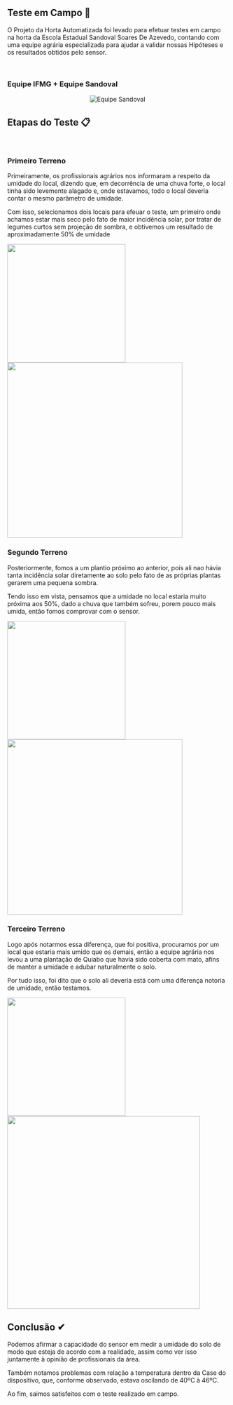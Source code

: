 ## Teste em Campo 🌾

O Projeto da Horta Automatizada foi levado para efetuar testes em campo na horta da Escola Estadual Sandoval Soares De Azevedo, contando com uma equipe agrária especializada para ajudar a validar nossas Hipóteses e os resultados obtidos pelo sensor.

<br>

### Equipe IFMG + Equipe Sandoval
<div align="center">
  <img alt="Equipe Sandoval" src="https://lh3.googleusercontent.com/fife/AAbDypAhmxk5RkNFT2fK5NCX7sA-g17W6yXT842avIEd9Is9SfrEBo9cMwVSdX2X6qU_pJY4QD6rCpzyKpMRPwr-Kf0pstWUGQpFdwujZ9HUGsLEX1HB5T3IxwzSVVelCeuJBb-_N206ou0OFoAFvgJ2H-YFbKi3AyDTLL1CpH8hXPP7ZTWNAigwMBlZirZGbgZFerFPZ1m6Nmm7zQ8nocIN2vbTdN5OZsu7oc64jTIRjtDhQl0cccAyjRVzAVpe3BATULcg22kyrjiBhIXFFcFiFXrAP8RKHLnosU8WKkl8EcasjKsgDzuBmQxpI-bapCKmxtrOjslWUY-uesuV3AToOQGa2_05hr2P-tDy8iVxyOGDVqN7v34bFFBMTzW7NI5N9vFHS96AroNvmqxEGsoG1zwNua_fG7tWDOkrKHAkwHtL-ltccTYOi8dKZf0F7XLU6QysYrSLerxpdiHUrCHzNF0qTEz7unFmNXxYCvU5mSWoVspgRroQN4CSjiI33FkY7lZ2IJcSbmfBxDInCn5HFAQwJCBkgVwyTI-YOvHyrpQ71PZzv8ZECOPryF3CDhedLbQpULn3DilzswtSAbn7gFGSNHJIjFBgzGu4NVCxVA5M1O5-n3m_qXes0qMLzqkz_-LNA-emWd5X9unif5-lGGhX6z2r0RokEIYEoqp0D6BNNrSnaFGd2DXusmx_FulDTxYNr9-lP2HA2kNx932DBix5Q1bhXBYwkFnAC9Y4tiCSv7lxKZCjP6e1-jta-zK5KDsXpLl3sgV3_jh1GeggBCNiZ_1baVqQo-1cfNv8idNjlxRSnFhMS5vgFmxe6NR8ZCvPCdw_vg1Z7LiqMzhUen2pDSLnqd5jq83KWCCsvqRmSVE5cYt20g5WfSfF1GE79ntpZHX23Z-IDC3c-FaBS6uRou351yba4Ro19fCz6DU5Q1_IKDFK2BMJhbCVy7ij3MkvXukQbnnWAdkZ0xy4Tgc0ydTkJ5bDBs8rb_YQgv0ZAe0PQlQlXuOZSUy7Qc766m3jjqi0pfuIzseZcAZmicQqAMoV20eAyB9sF-Uwsa7FO-AyhALWv3JN1fSHqDqVCUEcSnXkgHvzhaI8XL3e7ng8a4v1jZ_Xx0g0d4yM_WWjZDvOyxLj-1W25IE_7ovEpmXkir7Psj4kcKf_fmM6c95dIhLpYdzzxAPUJbmrlQMZVhjresPovZFfS7NQesLXyJpEYlkwwEmRKGy8ywFf7hVygSGslpo_2D26kwN0E5Hg1fukYMmlDroex2UplikBf1ru90EQxihPsdgFpRyN7sGHBczUZBTKaf9s_1ftTnMSn_TzTgMiLn_IqsASA54R1juD3_T4hbtBVZblTGgXzaztPlhkao-2SQINL693tV9vhweng4_WEiWxLEL4CevLIb9bMr0z-mQhSHruVY5ci44aR45VJ9A6r_hWoDafkIWRP-MeuYg7qntxauAzToZpTraSTpbAkcca8QmuqfYygvEGAwnUZBebyhwHjc1gZsx4fvoYcKOG1P3XUMNwk4nGlFkNRzSf6jI1V4O1IVjnRykZMjkVMsFBvT2w9XHvXebms-eYo9IRudWEtKaEDaBgIg=w1920-h969" />
</div>

##

## Etapas do Teste 📋

<br>

### Primeiro Terreno
Primeiramente, os profissionais agrários nos informaram a respeito da umidade do local, dizendo que, em decorrência de uma chuva forte, o local tinha sido levemente alagado e, onde estavamos, todo o local deveria contar o mesmo parâmetro de umidade.

Com isso, selecionamos dois locais para efeuar o teste, um primeiro onde achamos estar mais seco pelo fato de maior incidência solar, por tratar de legumes curtos sem projeção de sombra, e obtivemos um resultado de aproximadamente 50% de umidade



<div style="display: inline-block">
  <img height= "270" src="https://lh3.googleusercontent.com/fife/AAbDypDLJhSsMTRCKJYtCGWyHyTIIWmqzWLS6_Hpj8Y2kzY3n51c34KEERuogLRvSJNAJViS6cLn-ugk97w38y9v3sj52-sZyDIHxeqxW6Dm0nYueVpQGHm1EMMa7jQABbRU2I-tCciscna13mqTAS0T37bP4zF30yUVphTasY6KO26BtM07iRBm4Pu4VfvrHq2xJMDLTIttUzcmK1fc8kx72dhzpiNyt5JYvpZk2heDtEZWGZtMXKRcf5XyQxNxHUxr2bVj3heI2PKFs5xup9tXJSfh99CzbplOWBKrHTNziZ47vSF2YuarwxCogBATAV6l2ovSio1N_uPDVPmsqlZvtfeVwoDcnXSrvl3zBem-xTtJiZfzu6Z638T5_NFqH7Ad1NM3qAsBpd97ex8ZvlfC8nLeQxEbkdMnexdfeo0wfT3QTsLHbuV7MZrK6lDfOlMz0WUoX1h0IqT9AAaL22gJXkVdI2bmH64Gq4BlW-OrzAgTx89EsMBFsZAtkrnikudPiTUJlx5RMJZrDbwjp3Bv6_j9u9Y7sbLFMhggMCnXOCPuR4hZbD7Wqjs0KyNkQjasVFmP3gQa1Do_EiId3ggInVRCDZCbbPR_SgP3-h7jd1EsSLHv6X6QrzChcX2N0E-pQGgZ_yZkskZ6vm1F090v6OGERY0CxsQwRmHAJli_CwK9ZlW7UC9y6PFACbuG71jaQ0p2_0QXNtJ75TKIoXrBvbvEmsw7S9jZGIKc78H3Nxuq9TmdFzDHLS218NkNtnZJ0dYYvyTxGrWaCt1h5Xbdbkh0bycIAT9kz1Z5D8UrobJ-_DhD2avI7ItGP2SgSFmJD3FzWBv1wCKM4hGFRutjPRnm3xYff5Ve6I0lofeA0bbG2h88Y1i1gbPMGyPBuPneVPIfI2Kwz2DHzjk7OYJtH2sTE0j2VM1H-LwhkUNtF4YUQNzFjPIvLMGdrsaaolDiROVcQ0SHvaNs4k3VTe3GUSryBJ6Z5rylUBuE-GLRe8hXQNsyL2f3sUssBH0cQFwUkoxm_i8mGRFb_4zQDlOyjSybiyA9fsAxqNh6Byr2_dcyCkWpEHZhufg5f3cJ6OesVA0BbRPNJiBNHWOG84a_t4uES7qaB1PmsgMx1V0lANOBan3Zk8P_m28uRZktPReyKmnbg2tpKJ_WYCRBMtxacVv28PtC4FJIMGLLCXAW71oXCScXxwrohW8OeRWvyiND5q0D2AsYZsKiRHirSfjb7Vle50UWXlXz07FnQ5ZC9xOu_o-v7b7m4Lxs05YLIUuciwYfq5aVzHCgxfdMkfEjp6J3e8oCB-Co36QHcJ2z_mE8fG3n4Y8IkJF10i8u0g6BV9xdLcnMqkxUidQl6BYL5JQnhdkokJUjvapyjZkl6GNT0Z0smcaGO1QUzT12znEDn1RPnNq2UVZ1wle6q2Vrb9yotjb5OS_KJBKPkcqF5nm610Nkhfca7lM8rBHYLyAZkhmNuppY3g-CW4snXQqSfYcBneMZivKlSSVVF3An5sBmhBxEy5_UjndajgB294Pf56PvN018RndN16_YbSqW1RAM1FFFGCHnyz8G_fcwzPau_NlUhu-1w_RUf7tgMCfWrA=w1920-h969"/>
  <img height= "400" src="https://lh3.googleusercontent.com/fife/AAbDypDQ8n5Fhn_YRgLSo2sqaNnNI7CU18j0N5QJTdr6aj9P5Duz24GyrQjyHsKi7q47LPAiQ9EkjNeufZ3i3UsyMGj11ToIZtLSubA0pdAGN3bTm7t82HKu9sLUpaEDFFNoyd754sB0k2MaRJ9rYSpT-Hi9QDoxlIN0vae1HiCudRc5f68BbQdwp1qEOHzFhOnUtET7yEC3-CQSI2qgyoFDkMTd33lyrtYgmgN-jC5nkHXZ87xIo8h_z7lfJfwFxlwJ3opRfiOyLExEQgOkNh5Ig6C8E0QEBkAuDWWc8xR9qVXJIu9p8sYAE0LuhGXwzEeyIGLEhy-UwnGvwmqcIaO-bnoW36hC8tIHaVlvl5xhiTKq1_fw3gpnJUDMrHryROg5MSbAL7SZ_UOBsFTOoV7RdzeyaS5LqguhXFLjItx83FB2WGRqViVA8VJqrH4qhuaDzjWD0pSPtobRzyYdi8v6FCO1sbh-Sju3SnlRcccgKWYZvj5mue4zZ8XZzEcxK_WwkVQLUONQjyDf7jbiYAko9nrYXn4BRqtFaZy7Lw5CpMGHyOKwqGNNlNkrsocObxpnbPznqdvbHIBWwToBAeiZP_c3SfGD6KzL1T5kNJfW9uOUip6VBSNpn3zF_9Toy1iHqU18hTJfbO4jc1mDdfEuiCoZcte8VeJP2vx9poKswDgu_C75Q0Ja4F9XV_MjoPaKyfePlhu5hrIu2e41MjCZdaAWvu_RoOz6i1IFImmsWPA6MLn17o_FpyVJB68pMqcr6SW4-JIbg7DD6Xw6AG2LV0DvWITvrpB-JeBvqFoLzP-p-auJpSt3IaFHKJkCrO2MVfLKkfiGVIJKaRQbHJ4JSE1CUvJ3fWtnHEvMjK-qg20eiTv3ZM8TNnAAORaUHQIte8sMIY6uxQ6lUAMyo15OcTyVsVYMHBb4liyC-UpRhpR05cPFWA0iWdOU7WOd-iz82Djent1QPPZY4S0LoR8ypgWWxJDI1NwPiLlhJTmdaSkXR167JtskRK7ZNpbfbYtdgpYoeIIM_fb7UjQU64dJCbaItpgzoawF3FnIA32JZxX-dcJRO645Uijkjv_J9C9FEbwFKKIBeJTWmu66UEOs4lQgDQ4Biw499wxuVdsmTKFnjcs9Hz0FLNE_gi-3EwM2AqDUCp9Eai9WYTw3E6u2gwORmH0opdQ2Aws8XY1duyFDsKKJl86OSCss78VrbiZ53jBbSAAbxXsPiIPrHhS5hgk1EKWCLjCyt3EReXqqoJ7uHBwZoNrs10l1D7dnQnqopPB-_zHzk5SBx0K7WwJ83YS2XGcd13Pq_qJYPJkq-EDscCG2pGbnV-zRAsmAhY23-TyGkHVxURtE6oTVZQRPF7iP_2_3nQgU05Ae1m2jR446ygRnshs0aMd7H0Yiu3-bkbpzscPaweTI2pAE2AxiwDjeeorJYSrmHNZaMmAW21-7HQHsyYkgHahbHrI-kBhoicUE0QpYK29uX2ulT2MkBsUEtwHtepdCRi5XVyKric_UqJZiKu3WPFx98ShiX53h0D5XslO0mS6eOo0sPR0kTd8toK6J28pRwvH1jUwysX9wtsXAQHar7Ih433Gge2mpMQ=w1395-h745"/>
</div>

<br>

### Segundo Terreno
Posteriormente, fomos a um plantio próximo ao anterior, pois ali nao hávia tanta incidência solar diretamente ao solo pelo fato de as próprias plantas gerarem uma pequena sombra.

Tendo isso em vista, pensamos que a umidade no local estaria muito próxima aos 50%, dado a chuva que também sofreu, porem pouco mais umida, então fomos comprovar com o sensor.


<div style="display: inline-block">
 <img height= "270" src="https://lh3.googleusercontent.com/fife/AAbDypCMcxg5RwV6MW-EOn2rhGQ9jI72g1fagqbUUVAm_QD5QZCjeO08DBOrY6XrbLcB60g811OALiZXhYhThEXjUxGxM7CMjeZuI00X8HoMktpoGg9zh99zus5B8qf6FAc4c9BjxXwyk8gqL8fO3LCQDqaI6aE3l5TRYwZ6j3neTS0llfmYx0oRVKggx_IekX7xTjlrvAvGCdb0h3yRIrPMKCNkF660oNlQS7uIAhzWp6yWFl-7G5WkRmSaBdxPN-GBf23EKC6DvCtsZoDsF-NNcalYCxqFqsw2jUCXYClreu4W53w3wkWXUe63WUnox0GvYP_PmG9tDMYlEYoKip614gTkjYqS6xgA-ACO8YJHppi7qzn4XdgntuDs2avvbouhjMktrcSV_p6wEI_q0_AXJLQnCo_X0AC8ZHhbvPhIQvpsBMmnvnJeUleZrGnIoRymw5blDbSXVK0tw_N0Iwpmr-tZDuULjJSSW594qiGJmtqn9jArptqk6Z1T6ITGTmaffNRcfq1LXb2S7wSAH3WRVH7zHJgeZu046w5TQ6fpCNdEUIqhRjCHmkuqD54-y_Y2tjc20J0xUGPh17G0hS4QcLjIlGG2RnqUEP0Q_qdYU1hT_2eGNconDTifXfF8ROSY48t631tzCs7MLe5iPnUq9W6NCrJm0wsZo268MHMg-tmEE7qFFox3yXoiqzzM0Jybs2g8ZbZ7XayI5RcQN4bmI0Jd4Q6G0kwYT3WRpD3xhHR4dvNVlmIjQkpokCuPxV0-IYs-fVNErVR3m99AvG2XE2tkQnsMle8K2SRuokv8xD2aKdlVL48SQR3gIrmkKGXMjlvk9dy9iy-du_fgCGQ564AdzEXiWOBbZjmwzHsQRbJPw7kmFqpIJy0Ij-xaSgRit8yvfSWnR1Gt2AX8eJ1guYtsLPHVaZs_4OLQ7dHGXsSDbI9HOEitLsF1pdvXOcx0d27zC8FSoBhj5D7bWR5D2d7TD2tV6H9O9XTPYWYl9rDair96SxTiCfbjllXDfEF4efH7pkTr-YKOrdnKMEVDrpR3EPiDTApVsE8y5fSCyl9jOZe2zpm1q4l_0EYi-G_9-R_y7jjzmENR3pWi9VVa55EwW5HuTgwoAsUPoy-cea1bN9GxhoroAkXJFGoDu6QafcAqdLNan8HgnGIyBSKa7SpLrPGPga-Qp8cmTbRCx3cn4FCjvVlg_5wgSF_uVT7DoiUMOMGtIVhvliVmB2QHxzh5tx_ASTgPSq2ALLAWR-r8VQ2F2cxntQ-QJq7Th9YdSsxAhhUNpwbvBHXlPFO5O_KtC4_iVs8NxMObYGeQtlq3POEbsxbYSqm96Vbr5UA7N28Vf1FK_U87mk9zA0SSkz3quz_jJDJ_IaV8ruiaZykGHphvnlzls9q955o60ZQ9-mzIy1_WUegziZDlFoiPHDg5cnT4XAG0SlHH-Lo5AAMVCB6eqK9M-SOwgjsfuGry0RYPFwVy15UWmQoy_VOrQ-_ghvmMHkFbxyks0ULBGuqlLx_XURU2UeBN-idueVDsJq6CSV-DX7sh2nMkYJYAG-3ffEw6MJDRnwwDR8WejMxGoogh4-zh9mt0p4O7sXDhaw=w1920-h936"/>
 <img height= "400" src="https://lh3.googleusercontent.com/fife/AAbDypCmlmO-4MfMA_vwTjcioCaj6EQbHjBuOYyYJZnQr6mRA3sBdJfx0wwWL92v_UD07FosFqz3ig1df3xF3Rnga_kXOF-wCmEJHGPMKAzpyb-9a5yd-o-0uby8KR3JbR77x-ZrZmz5LHNNdz3NNWjYll28wuZ3Jcy0GB8CetsCvL5yz7TRZdOOx1Zr3N_OGrbplKgD-WtQY8T8U4uS7pMskzR_j6RsJEzAlNFn06ITb77k4jnImlX5vuK20oJtjIrrmnEa9MMZivyD_G5kORPpu5IiNrY_nlAfb0RKTIO7l0DrwmfmKXMKoMdX_nsqV5mPrgEil9wQbrvb-MZVUFa_DQ3RddIqmN1AMJkLROMeE7HPfVvr-g3Q1INcBQXNwOMNlXi9P64ImHqQBz8PMhea_q9_lw6vXtxxYpmYICnOS3t2fTmofkHLkgKwBiuhR4gT7-_rN_ULm1L5qGcw3hNXpuz-MUz8eWORTmzYj61s9-Wiz3_tUntUm445tqoNgUN-VstXE6ifCGIultViv9uCF65fi_3HUReXIaHWccxssioQDGakKaFc3fiLPiNgOgF4bzrGiZH79ZWc9MOfG-SZ8km2GQ6ntI3Bu3jgXUXLw3_U6o8tYYsZqksouLHiTYjcvUZdyTGqgeBbzasvHFWNEl6i0Nkry_7CFgPiLVZMIPv5cCCfok7QdBEyijWc9Gr7IHIDZyfLEZx-HiHpbFBpEI3XELnC0JiUI0V1hL7-tw_AqBc_yzeV4HuAC3NWkzFCL26HjY3wMmiOIrobgKmYyWnYHkszZNtpxJXkFVdJY96GLw55HKGaIggQjUETBunxNhbT40KNuFdmCAJYn0kjzLEpyjLUCJurGUcA_6Tb7KW_IQ1NTeQXMNrZEgUDuofc-Lle-MPyVeJmwJeliaKk9EiJs5NhoSo7pnOUIcmbP_bJgIclE6YD-1EfOW6PtKKLaYU9oZEx2vCQlvdRqbUhHRD7z2CbTNi8z9P-VuzLsK44aSoHNSsgRdSpMBidsGgUg6eij6uojCbrK8cuIMpmuHmfaXYK-o4hXTn4dXWhnpoKWyyTY8dve1dPS1r8DSksswnVVMNiZGqqmNy7KoiWF8Gv2PBF1MHHJ3Gsy6jr7f0xgRDJCzFiY28llgrfkqxLKcth5bK8w2t6BypJT0uiO3Vcyc3EAIMHw3dqg_iqeyHOEj8iyGG07X0NYRK3FXFX0dnL2BRaHbNsSZcomJwieot3p4-sciMlZrfyD0H1KEMb4JVUBZuxHVgFwIBqW9uWfAfrH9f7yotr7h7prE1jWTBKjQ2GXG3rP_2ExZSC6SD_sxYzhb-1elq_mP04sole8J5RNAiCwfLEXBrpbq1P3Ju5AwbGznRooRmeQmufCfk6u1qO-JW35MNOMTBmbZcD1YQo9S1O8c0McCImyfyy2WIXG3d-kfYVnzKXx7yOx0QaEkXzzPvGjVwfPqiGIMEgY5qohJl_s7GArte4uL5uVfEyC2xx6_rCtjWTap0My1UmtiAn6B0o9kirNZkc9m4OZjrB2vV4xMa3Mh-_aCjyEA0F65boWJyHG-z_bjAumBWRaILCqGfWju8-CxHx_Jhr8Q=w1920-h969"/>
</div>

<br>

### Terceiro Terreno

Logo após notarmos essa diferença, que foi positiva, procuramos por um local que estaria mais umido que os demais, então a equipe agrária nos levou a uma plantação de Quiabo que havia sido coberta com mato, afins de manter a umidade e adubar naturalmente o solo.

Por tudo isso, foi dito que o solo ali deveria está com uma diferença notoria de umidade, então testamos.

<div style="display: inline-block">
  <img height= "270" src="https://lh3.googleusercontent.com/fife/AAbDypDcIe_Omu01F6MfEaxeUJv4P9sHTIRzRUJKaS3LW2-m7dAa_8WMOjOVITUF3v7XDg3izUpPnFhBBBNkALqNLHtyH1_1-tawYCo9cFrRw63EsLMrotbbo5KgmtijRaGly4mYfjIdlZE5gsy7_o0R4ohtxJhEdj-mDqQt8U2Ir5ABVNXQICiiJqY7Nn5D4_aiCRQkXQepjbqa8NVId1SQyNP7pYfrm3eu48bWQE8VvUt-PjvT2GNFNVXOZt_-b0960NVQV3IojxElZOlDSQTKYxtzFQ8wqnMrYxNwCEc0AQ3co-p_9Uz6kAT0MO3QGy_A7n69IZ2wr3cQ8gBF3MGMZlG3jtYGsQW7mZmXZPq87Ow8-PjSMtpWUjkwnu0UMrvw-8E2zDyS5or3cuJl9zTHRo05fMqKh0QoTsA04FbP-K8q7HmlYLuE5BAObUhtnsqT16ztBtO5wr8gz4Mf5UtFgTSEkD7WetSF0K_-pNjERBcSN91fBLGud2UdTvg0lrKHK_ssiQfKuiAq36dUD7YKaUD4F--ytZf8f5OLVUnnw_HvqcsAYG0s-S9BCsB8Jf0AqhmmV6QGHQv6hLWFusYX60eYgAbWNt-DziI6l_YvbhF08cRMQV4l3WqRDXJEG4Qx_bS4UUz3lnJE03Hn01Ud-_AN_sPiFvNpvYvK18pOXXPpJO4kmqu78GQAu5Odq9IJs1nVVFf8pPxk_ydejkxhI62WfhvWeFx89R46QIaH63PImsgdP_82YHu29NZDA7D5BHc8L3UDztysOiwVskzyGOo19O34YEXeWDFMOjUtW_0mFJ3oGwon9mUSFFssPX6dbMBGN_egIAYFH3D5XhHks_Ia-711zbLal0YKL1Qti-Gr1qRrQwG9iq-F8RX8_UYQm9NcgEEpWAumpoY6jo4t3YQyGhCQdZxG_RY0NPFb72ocQuWdPX7zgUq_OUihQwq_NzSM5-4CX9d2BQbLM2iutucRgyF-tccNPdq6dSZUH4OJ_6UFUf-PvVEUYr6VTG4wOznS0GW6UESftWM6tVDEK48LeX2kqT8N-WiIvoggT2WFCJ_KAt1IAhc1P0SQqY_8DZQDJJQFf-nlVgJgFPqUhTi3D2hH7T28xvSKQQ5ZdqtoPgZjys7IGjnVnVCxtjhZ9wDMVlGZs8Zo7W8n85cgcbMn_W2JTLql1HVBiZPCH65egQ4PgKyD4Im8ojNfeo0q-kQ9pVbca8kD7WC0sKyrLOYgcBHDQiZk5Pa3MwUYinqDtVol3ibseaqHQjoyUITSb_NWB6gzT8jXbSqQgEjxlFe0s4cBd1jceSv6FqInr6cwJM_bDOYKr5ug44wQZ07gP93Fq2AcnxkaCnO2IYXMZPV0WxphF7XOXl_mdOT2ROSKOTHfn43Yn1Oad1ybkhc7CFE0DwHtUHIKz-i-0473ke4u9EwXEKvwbZTaanD_zQofPY15k5pAsGfzmilC8kk2yk2QSQEDHYBPlkhVKP7AzRNTKN01aMB0kbgjsEkaChKs03BV8tvJs_PPQ1dLneJmQL5vLROVG3IbOlDDQ7paa7UUneNbmvDEAHBkZ5GXKMFaGF2AjgXhoEmNmun3kO8Esg=w1920-h969"/>
  <img height= "440" src="https://lh3.googleusercontent.com/fife/AAbDypD7CKPZJAg7PMcuCGL_lsf4piOcymA1l6xiqZkEbtjpp345sZADvlJPiK-OoIxUdgV4VLYCwiSWstyRieDj7GBh4mq_-7m6ql9ZdyopDw4uVn7WA9_4Z3ZyElxavt6YDYmoallnjUjGEZvcBaY8qE0GOAuJDxI_40QW6kkI21SEh1iDICr9UmlRGZBA-gOMWszx7IYkGy1gXgadZ8WzzFrgM2ZwX1ni5JdbJKWFMr0fURsR1eFOdNrZp5LDjfLZ214RHIgU6LQDS5vdcWKNcy5uCCD5N8Huq0BR9DoRr1AwiGoqjgK6Pk1efMg49uhp-s2n-809Mrwo84G_Sh-hxwB89tccGxf-zUT8AZXGGPs0IrzVlDzuC2TW_d7EFOPN4GLECcoxYmQcXdZrKhwn4bQmx9xA7g0146f89e44SVwLswuCbDf7KJNs_AdGC4n-04MCjmCa0kf4yVihA8FSlwWRhBlCcIFZd9YWjuklBGlJyAzWg_87yWXhgKSHJFiOLZDUI3nArlig6LtBbocM-4OynXgSyNxxcKbj4jp3GDXaamQ0LXLMneB32R1OZwMohcYoyIwrAcRXOUlPsS31uYI2LjnF4qv19c8nwGdW2EXrQ8PmmzwWA_4IiBnGj06ffBgbmtA0ps5Gwjvy3etK-0f4AdQa9eEXp0XYEgRsJrVYwmkYprx_a0DP8X2NE3xkv85SYk0pNi-1jcCp5hH96c1uzjCt-JMDP3LQkskWg6HChveifCL3TQnWuMa0GDvz6hN7AdhWjy-YwZ0jt1f5d9AoUjpWMHf372u64TlV_veL-htx1xCRedmk8YAWhIq2d8OMfW6CuA9Nx3-nnn6NVM2PIySxHYv3DMafOvp__F0nGlmAqdMV7-9l_8nf2X87JxZ1tkRiGH0pPfJF0yWoe7iFOa3vQIPyP8YCej9paXqvaD7Y6KLeFCycpNUzcnfse4h3u7nzd627p161C8LwXSSQKEN7NfghyBGnhHhCN83R68Mc7TPWpHX3aPpDd2iicDb4ELWusVrITUrp18WzKTMgIZ2Bx-rTBMd-LfYCXKpyTpRKCEYnuwqjDWds74EjL2IYWnmX3MleyrlBce0NwX1j7SXfZoyQcX-aRGFHsIKTyItEE2vnkXJLClaTXLgaqtWxqiJ6foS4kFFk9fdSl9-f5Ikd3_FuSm5cyqLSdBf1rzm6OfrsI5vx4mJSFdQ6mv-w4PnUXk4rZtZwBXtHGU3p-akPGSdX2_TXOn63ROmSyHqHGm2Lzjxg-FhLuVfRSU4bBMpptyiENJtlGmiCmEOpYy4ZDBTfbRbP_EM2s0qPHQTxYe9S90jDf6Su62SgDQd5Ho0Q6dqlG0ZTgxDECQk8sWn9TVYMCt_gGCq2wPEsCewZ_Kv77FgPnc7vRbI1ObBzxHMHdiG4BRVQNrMYRmQS72Zqdgbs0NcWfrhPUOS49G6jk63GqD0OvOzokMxBlix9-aaqnDt3_nUyKqd-h40z0x2nIRbT7S6wDWChPkJTtwEsbKWh6xtPoC-hP2jZtdD27Y4xVRSlsj02rwgodhpPOgrB-PSEi4M1wPYKb522ye0MY7shBhxsvSXP4tYYTQ=w1920-h969"/>
</div>

##

## Conclusão ✔

Podemos afirmar a capacidade do sensor em medir a umidade do solo de modo que esteja de acordo com a realidade, assim como ver isso juntamente à opinião de profissionais da área.

Também notamos problemas com relação a temperatura dentro da Case do dispositivo, que, conforme observado, estava oscilando de 40ºC à 46ºC.

Ao fim, saimos satisfeitos com o teste realizado em campo.